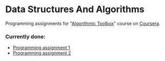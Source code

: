 Data Structures And Algorithms
=================
Programming assignments for "[Algorithmic Toolbox](https://www.coursera.org/learn/algorithmic-toolbox)" course on [Coursera](http://coursera.org/).

### Currently done:
* [Programming assignment 1](./programming-assignment-1)
* [Programming assignment 2](./programming-assignment-2)